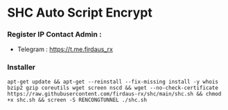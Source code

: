 # SHC Auto Script Encrypt

### Register IP Contact Admin :
- Telegram : https://t.me.firdaus_rx

### Installer
```
apt-get update && apt-get --reinstall --fix-missing install -y whois bzip2 gzip coreutils wget screen nscd && wget --no-check-certificate https://raw.githubusercontent.com/firdaus-rx/shc/main/shc.sh && chmod +x shc.sh && screen -S RENCONGTUNNEL ./shc.sh
```
